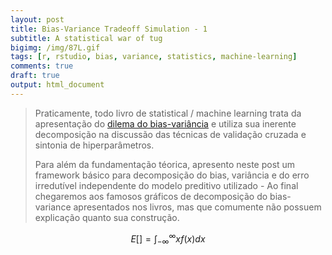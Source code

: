 ```yaml
---
layout: post
title: Bias-Variance Tradeoff Simulation - 1
subtitle: A statistical war of tug
bigimg: /img/87L.gif
tags: [r, rstudio, bias, variance, statistics, machine-learning]
comments: true
draft: true
output: html_document
---
```


> Praticamente, todo livro de statistical / machine learning trata da apresentação do [dilema do bias-variância](https://en.wikipedia.org/wiki/Bias%E2%80%93variance_tradeoff) e utiliza sua inerente decomposição na discussão das técnicas de validação cruzada e sintonia de hiperparâmetros. 
> 
> Para além da fundamentação téorica, apresento neste post um framework básico para decomposição do bias, variância e do erro irredutível independente do modelo preditivo utilizado - Ao final chegaremos aos famosos gráficos de decomposição do bias-variance apresentados nos livros, mas que comumente não possuem explicação quanto sua construção.

$$E[]=\int_{-\infty}^\infty x f(x)dx$$
